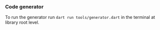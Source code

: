 ### Code generator

To run the generator run `dart run tools/generator.dart` in the terminal at library root level.